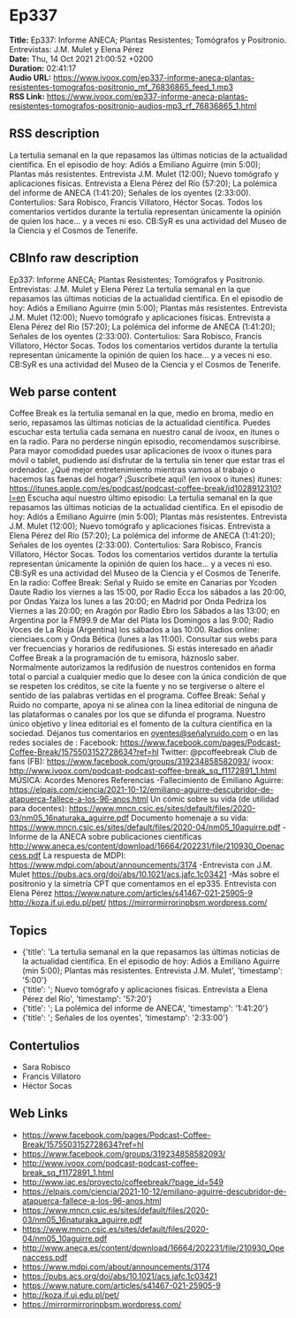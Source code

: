 # Ep337  
**Title:** Ep337: Informe ANECA; Plantas Resistentes; Tomógrafos y Positronio. Entrevistas: J.M. Mulet y Elena Pérez  
**Date:** Thu, 14 Oct 2021 21:00:52 +0200  
**Duration:** 02:41:17  
**Audio URL:** https://www.ivoox.com/ep337-informe-aneca-plantas-resistentes-tomografos-positronio_mf_76836865_feed_1.mp3  
**RSS Link:** https://www.ivoox.com/ep337-informe-aneca-plantas-resistentes-tomografos-positronio-audios-mp3_rf_76836865_1.html  

## RSS description
La tertulia semanal en la que repasamos las últimas noticias de la actualidad científica. En el episodio de hoy: Adiós a Emiliano Aguirre (min 5:00); Plantas más resistentes. Entrevista J.M. Mulet (12:00); Nuevo tomógrafo y aplicaciones físicas. Entrevista a Elena Pérez del Río (57:20); La polémica del informe de ANECA (1:41:20); Señales de los oyentes (2:33:00). Contertulios: Sara Robisco, Francis Villatoro, Héctor Socas. Todos los comentarios vertidos durante la tertulia representan únicamente la opinión de quien los hace... y a veces ni eso. CB:SyR es una actividad del Museo de la Ciencia y el Cosmos de Tenerife.

## CBInfo raw description
Ep337: Informe ANECA; Plantas Resistentes; Tomógrafos y Positronio. Entrevistas: J.M. Mulet y Elena Pérez
La tertulia semanal en la que repasamos las últimas noticias de la actualidad científica. En el episodio de hoy: Adiós a Emiliano Aguirre (min 5:00); Plantas más resistentes. Entrevista J.M. Mulet (12:00); Nuevo tomógrafo y aplicaciones físicas. Entrevista a Elena Pérez del Río (57:20); La polémica del informe de ANECA (1:41:20); Señales de los oyentes (2:33:00). Contertulios: Sara Robisco, Francis Villatoro, Héctor Socas. Todos los comentarios vertidos durante la tertulia representan únicamente la opinión de quien los hace... y a veces ni eso. CB:SyR es una actividad del Museo de la Ciencia y el Cosmos de Tenerife.


## Web parse content
Coffee Break es la tertulia semanal en la que, medio en broma, medio en serio, repasamos las últimas noticias de la actualidad científica. Puedes escuchar esta tertulia cada semana en nuestro canal de ivoox, en itunes o en la radio. Para no perderse ningún episodio, recomendamos suscribirse. Para mayor comodidad puedes usar aplicaciones de ivoox o itunes para móvil o tablet, pudiendo así disfrutar de la tertulia sin tener que estar tras el ordenador. ¿Qué mejor entretenimiento mientras vamos al trabajo o hacemos las faenas del hogar? ¡Suscríbete aquí! (en ivoox o itunes) itunes: https://itunes.apple.com/es/podcast/podcast-coffee-break/id1028912310?l=en Escucha aquí nuestro último episodio: La tertulia semanal en la que repasamos las últimas noticias de la actualidad científica. En el episodio de hoy: Adiós a Emiliano Aguirre (min 5:00); Plantas más resistentes. Entrevista J.M. Mulet (12:00); Nuevo tomógrafo y aplicaciones físicas. Entrevista a Elena Pérez del Río (57:20); La polémica del informe de ANECA (1:41:20); Señales de los oyentes (2:33:00). Contertulios: Sara Robisco, Francis Villatoro, Héctor Socas. Todos los comentarios vertidos durante la tertulia representan únicamente la opinión de quien los hace… y a veces ni eso. CB:SyR es una actividad del Museo de la Ciencia y el Cosmos de Tenerife. En la radio: Coffee Break: Señal y Ruido se emite en Canarias por Ycoden Daute Radio los viernes a las 15:00, por Radio Ecca los sábados a las 20:00, por Ondas Yaiza los lunes a las 20:00; en Madrid por Onda Pedriza los Viernes a las 20:00; en Aragón por Radio Ebro los Sábados a las 13:00; en Argentina por la FM99.9 de Mar del Plata los Domingos a las 9:00; Radio Voces de La Rioja (Argentina) los sábados a las 10:00. Radios online: cienciaes.com y Onda Bética (lunes a las 11:00). Consultar sus webs para ver frecuencias y horarios de redifusiones. Si estás interesado en añadir Coffee Break a la programación de tu emisora, háznoslo saber. Normalmente autorizamos la redifusión de nuestros contenidos en forma total o parcial a cualquier medio que lo desee con la única condición de que se respeten los créditos, se cite la fuente y no se tergiverse o altere el sentido de las palabras vertidas en el programa. Coffee Break: Señal y Ruido no comparte, apoya ni se alinea con la línea editorial de ninguna de las plataformas o canales por los que se difunda el programa. Nuestro único objetivo y línea editorial es el fomento de la cultura científica en la sociedad. Déjanos tus comentarios en oyentes@señalyruido.com o en las redes sociales de : Facebook: https://www.facebook.com/pages/Podcast-Coffee-Break/1575503152728634?ref=hl Twitter: @pcoffeebreak Club de fans (FB): https://www.facebook.com/groups/319234858582093/ ivoox: http://www.ivoox.com/podcast-podcast-coffee-break_sq_f1172891_1.html MÚSICA: Acordes Menores Referencias -Fallecimiento de Emiliano Aguirre: https://elpais.com/ciencia/2021-10-12/emiliano-aguirre-descubridor-de-atapuerca-fallece-a-los-96-anos.html Un cómic sobre su vida (de utilidad para docentes): https://www.mncn.csic.es/sites/default/files/2020-03/nm05_16naturaka_aguirre.pdf Documento homenaje a su vida: https://www.mncn.csic.es/sites/default/files/2020-04/nm05_10aguirre.pdf -Informe de la ANECA sobre publicaciones científicas http://www.aneca.es/content/download/16664/202231/file/210930_Openaccess.pdf La respuesta de MDPI: https://www.mdpi.com/about/announcements/3174 -Entrevista con J.M. Mulet https://pubs.acs.org/doi/abs/10.1021/acs.jafc.1c03421 -Más sobre el positronio y la simetría CPT que comentamos en el ep335. Entrevista con Elena Pérez https://www.nature.com/articles/s41467-021-25905-9 http://koza.if.uj.edu.pl/pet/ https://mirrormirrorinpbsm.wordpress.com/

## Topics
- {'title': 'La tertulia semanal en la que repasamos las últimas noticias de la actualidad científica. En el episodio de hoy: Adiós a Emiliano Aguirre (min 5:00); Plantas más resistentes. Entrevista J.M. Mulet', 'timestamp': '5:00'}
- {'title': '; Nuevo tomógrafo y aplicaciones físicas. Entrevista a Elena Pérez del Río', 'timestamp': '57:20'}
- {'title': '; La polémica del informe de ANECA', 'timestamp': '1:41:20'}
- {'title': '; Señales de los oyentes', 'timestamp': '2:33:00'}
## Contertulios
- Sara Robisco
- Francis Villatoro
- Héctor Socas
## Web Links
- https://www.facebook.com/pages/Podcast-Coffee-Break/1575503152728634?ref=hl
- https://www.facebook.com/groups/319234858582093/
- http://www.ivoox.com/podcast-podcast-coffee-break_sq_f1172891_1.html
- http://www.iac.es/proyecto/coffeebreak/?page_id=549
- https://elpais.com/ciencia/2021-10-12/emiliano-aguirre-descubridor-de-atapuerca-fallece-a-los-96-anos.html
- https://www.mncn.csic.es/sites/default/files/2020-03/nm05_16naturaka_aguirre.pdf
- https://www.mncn.csic.es/sites/default/files/2020-04/nm05_10aguirre.pdf
- http://www.aneca.es/content/download/16664/202231/file/210930_Openaccess.pdf
- https://www.mdpi.com/about/announcements/3174
- https://pubs.acs.org/doi/abs/10.1021/acs.jafc.1c03421
- https://www.nature.com/articles/s41467-021-25905-9
- http://koza.if.uj.edu.pl/pet/
- https://mirrormirrorinpbsm.wordpress.com/